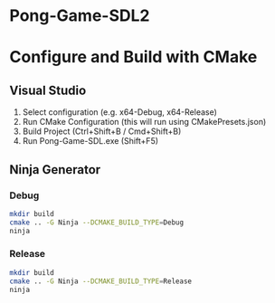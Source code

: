 # Pong-Game-SDL2

# Configure and Build with CMake

## Visual Studio

1. Select configuration (e.g. x64-Debug, x64-Release)
1. Run CMake Configuration (this will run using CMakePresets.json)
1. Build Project (Ctrl+Shift+B / Cmd+Shift+B)
1. Run Pong-Game-SDL.exe (Shift+F5)

## Ninja Generator

### Debug

```sh
mkdir build
cmake .. -G Ninja --DCMAKE_BUILD_TYPE=Debug
ninja
```

### Release

```sh
mkdir build
cmake .. -G Ninja --DCMAKE_BUILD_TYPE=Release
ninja
```
